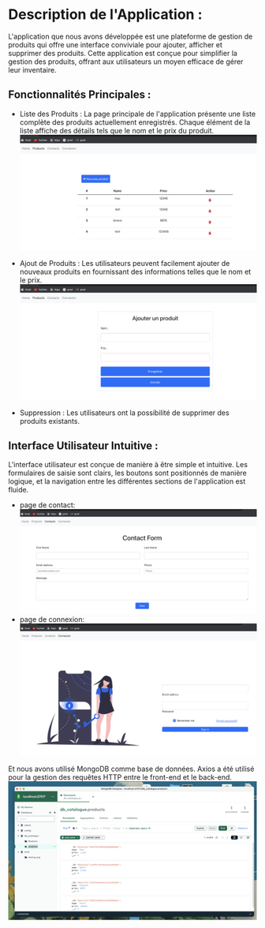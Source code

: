 # Description de l'Application :

L'application que nous avons développée est une plateforme de gestion de produits qui offre une interface conviviale pour ajouter, afficher et supprimer des produits. Cette application est conçue pour simplifier la gestion des produits, offrant aux utilisateurs un moyen efficace de gérer leur inventaire.

## Fonctionnalités Principales :
- Liste des Produits : La page principale de l'application présente une liste complète des produits actuellement enregistrés. Chaque élément de la liste affiche des détails tels que le nom et le prix du produit.
![liste de prduits](capture/liste.png)

- Ajout de Produits : Les utilisateurs peuvent facilement ajouter de nouveaux produits en fournissant des informations telles que le nom et le prix.
![ajout de prduits](capture/ajout.png)

- Suppression : Les utilisateurs ont la possibilité de supprimer des produits existants.

## Interface Utilisateur Intuitive :

L'interface utilisateur est conçue de manière à être simple et intuitive. Les formulaires de saisie sont clairs, les boutons sont positionnés de manière logique, et la navigation entre les différentes sections de l'application est fluide.
- page de contact:
![contact us](capture/contact.png)
- page de connexion:
![login](capture/login.png)

Et nous avons utilisé MongoDB comme base de données. Axios a été utilisé pour la gestion des requêtes HTTP entre le front-end et le back-end.
![base de données](capture/bd.png)


